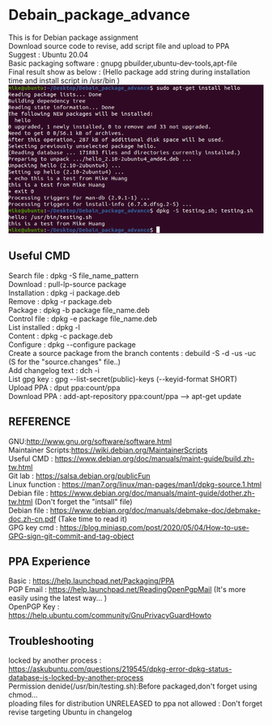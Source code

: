 # Debain_package_advance<br />
This is for Debian package assignment<br />
Download source code to revise, add script file and upload to PPA<br />
Suggest : Ubuntu 20.04<br />
Basic packaging software : gnupg pbuilder,ubuntu-dev-tools,apt-file<br />
Final result show as below : (Hello package add string during installation time and install script in /usr/bin )
![image](https://github.com/mike05129/Debain_package_advance/blob/main/Output%20of%20the%20installation%20and%20testing.sh.PNG)<br />


## __Useful CMD__ <br />
Search file : dpkg -S file_name_pattern <br />
Download : pull-lp-source package <br />
Installation : dpkg -i package.deb <br />
Remove : dpkg -r package.deb <br />
Package : dpkg -b package file_name.deb <br />
Control file : dpkg -e package file_name.deb<br />
List installed : dpkg -l<br />
Content : dpkg -c package.deb<br />
Configure : dpkg --configure package<br />
Create a source package from the branch contents : debuild -S -d -us -uc (S for the "source.changes" file..)<br />
Add changelog text : dch -i <br />
List gpg key : gpg --list-secret(public)-keys (--keyid-format SHORT) <br />
Upload PPA : dput ppa:count/ppa <br />
Download PPA : add-apt-repository ppa:count/ppa --> apt-get update


## __REFERENCE__ <br />
GNU:http://www.gnu.org/software/software.html <br />
Maintainer Scripts:https://wiki.debian.org/MaintainerScripts <br />
Useful CMD : https://www.debian.org/doc/manuals/maint-guide/build.zh-tw.html <br />
Git lab : https://salsa.debian.org/publicFun <br />
Linux function : https://man7.org/linux/man-pages/man1/dpkg-source.1.html <br />
Debian file : https://www.debian.org/doc/manuals/maint-guide/dother.zh-tw.html (Don't forget the "intsall" file) <br />
Debian file : https://www.debian.org/doc/manuals/debmake-doc/debmake-doc.zh-cn.pdf (Take time to read it) <br />
GPG key cmd : https://blog.miniasp.com/post/2020/05/04/How-to-use-GPG-sign-git-commit-and-tag-object <br />

## __PPA Experience__ <br />
Basic : https://help.launchpad.net/Packaging/PPA <br />
PGP Email : https://help.launchpad.net/ReadingOpenPgpMail (It's more easily using the latest way... ) <br />
OpenPGP Key : https://help.ubuntu.com/community/GnuPrivacyGuardHowto <br />

## __Troubleshooting__ <br />
locked by another process : https://askubuntu.com/questions/219545/dpkg-error-dpkg-status-database-is-locked-by-another-process <br />
Permission denide(/usr/bin/testing.sh):Before packaged,don't forget using chmod... <br />
ploading files for distribution UNRELEASED to ppa not allowed :  Don't forget revise targeting Ubuntu in changelog
